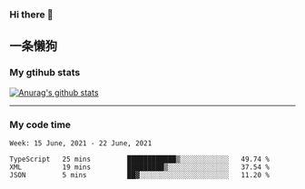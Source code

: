 ### Hi there 👋

## 一条懒狗
<!--
**kiss-me-quickly/kiss-me-quickly** is a ✨ _special_ ✨ repository because its `README.md` (this file) appears on your GitHub profile.

Here are some ideas to get you started:

- 🔭 I’m currently working on ...
- 🌱 I’m currently learning ...
- 👯 I’m looking to collaborate on ...
- 🤔 I’m looking for help with ...
- 💬 Ask me about ...
- 📫 How to reach me: ...
- 😄 Pronouns: ...
- ⚡ Fun fact: ...
-->


### My gtihub stats

[![Anurag's github stats](https://github-readme-stats.vercel.app/api?username=kiss-me-quickly)](https://github.com/anuraghazra/github-readme-stats)

***

### My code time

<!--START_SECTION:waka-->
```text
Week: 15 June, 2021 - 22 June, 2021

TypeScript   25 mins         ████████████▒░░░░░░░░░░░░   49.74 % 
XML          19 mins         █████████▒░░░░░░░░░░░░░░░   37.54 % 
JSON         5 mins          ██▓░░░░░░░░░░░░░░░░░░░░░░   11.20 % 
```
<!--END_SECTION:waka-->
